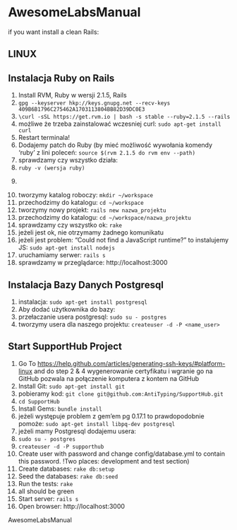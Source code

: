 # AwesomeLabsManual

if you want install a clean Rails:

LINUX
----

Instalacja Ruby on Rails
---------------------------------

1. Install RVM, Ruby w wersji 2.1.5, Rails
  1.  ```gpg --keyserver hkp://keys.gnupg.net --recv-keys 409B6B1796C275462A1703113804BB82D39DC0E3```
  2.  ```\curl -sSL https://get.rvm.io | bash -s stable --ruby=2.1.5 --rails```
  3.  możliwe że trzeba zainstalować wczesniej curl: ```sudo apt-get install curl```
2. Restart terminala!
3. Dodajemy patch do Ruby (by mieć możliwość wywołania komendy ‘ruby’ z lini poleceń: ```source $(rvm 2.1.5 do rvm env --path)```
4. sprawdzamy czy wszystko działa:
  1. ```ruby -v (wersja ruby)```
  2. ```rails -v (wersja rails)
5. tworzymy katalog roboczy: ```mkdir ~/workspace```
6. przechodzimy do katalogu: ```cd ~/workspace```
7. tworzymy nowy projekt: ```rails new nazwa_projektu```
8. przechodzimy do katalogu: ```cd ~/workspace/nazwa_projektu```
9. sprawdzamy czy wszystko ok: ```rake```
  1. jeżeli jest ok, nie otrzymamy żadnego komunikatu
  2. jeżeli jest problem: “Could not find a JavaScript runtime?” to instalujemy JS: ```sudo apt-get install nodejs```
10. uruchamiamy serwer: ```rails s```
11. sprawdzamy w przeglądarce: http://localhost:3000

Instalacja Bazy Danych Postgresql
------------------------------------------
1. instalacja: ```sudo apt-get install postgresql```
2. Aby dodać użytkownika do bazy:
  1. przełaczanie usera postgresql: ```sudo su - postgres```
  2. tworzymy usera dla naszego projektu: ```createuser -d -P <name_user>```


Start SupportHub Project
---------------------------------
1. Go To https://help.github.com/articles/generating-ssh-keys/#platform-linux and do step 2 & 4 
  wygenerowanie certyfikatu i wgranie go na GitHub pozwala na połączenie komputera z kontem na GitHub
2. Install Git: ```sudo apt-get install git```
3. pobieramy kod: ```git clone git@github.com:AntiTyping/SupportHub.git```
4. ```cd SupportHub```
5. Install Gems: ```bundle install```
  1. jeżeli występuje problem z gem’em pg 0.17.1 to prawdopodobnie pomoże: ```sudo apt-get install libpq-dev postgresql```
6. jeżeli mamy Postgresql dodajemu usera:
  1. ```sudo su - postgres```
  2. ```createuser -d -P supporthub```
7. Create user with password and change config/database.yml to contain this password. !Two places: development and test section)
8. Create databases: ```rake db:setup```
9. Seed the databases: ```rake db:seed```
10. Run the tests: ```rake```
11. all should be green
12. Start server: ```rails s```
13. Open browser: http://localhost:3000

AwesomeLabsManual
